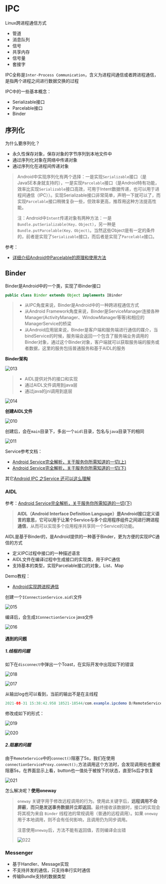# IPC

Linux跨进程通信方式

+ 管道
+ 消息队列
+ 信号
+ 共享内存
+ 信号量
+ 套接字



IPC全称是`Inter-Process Communication`，含义为进程间通信或者跨进程通信，是指两个进程之间进行数据交换的过程



IPC中的一些基本概念：

+ Serializable接口
+ Parcelable接口
+ Binder



## 序列化

为什么要序列化？

+ 永久性保存对象，保存对象的字节序列到本地文件中
+ 通过序列化对象在网络中传递对象
+ 通过序列化在进程间传递对象

> Android中实现序列化有两个选择：一是实现`Serializable`接口（是JavaSE本身就支持的），一是实现`Parcelable`接口（是Android特有功能，效率比实现`Serializable`接口高效，可用于Intent数据传递，也可以用于进程间通信（IPC））。实现Serializable接口非常简单，声明一下就可以了，而实现`Parcelable`接口稍微复杂一些，但效率更高，推荐用这种方法提高性能。
>
> 注：Android中`Intent`传递对象有两种方法：一是`Bundle.putSerializable(Key，Object)`，另一种是`Bundle.putParcelable(Key，Object)`。当然这些Object是有一定的条件的，前者是实现了`Serializable`接口，而后者是实现了`Parcelable`接口。

参考：

+ [详细介绍Android中Parcelable的原理和使用方法](https://www.jianshu.com/p/32a2ec8f35ae)



## Binder

Binder是Android中的一个类，实现了IBinder接口

```java
public class Binder extends Object implements IBinder
```

> + 从IPC角度来说，Binder是Android中的一种跨进程通信方式
> + 从Android Framework角度来说，Binder是ServiceManager连接各种Manager(ActivityManager、WindowManager等等)和相应的ManagerService的桥梁
> + 从Android应用层来说，Binder是客户端和服务端进行通信的媒介，当bindService的时候，服务端会返回一个包含了服务端业务调用的Binder对象，通过这个Binder对象，客户端就可以获取服务端的服务或者数据，这里的服务包括普通服务和基于AIDL的服务



**Binder架构**

![013](https://github.com/winfredzen/Android-Basic/blob/master/%E8%BF%9B%E9%98%B6/image/013.png)

> + AIDL提供对外的接口和实现
> + 通过AIDL文件调用到java层
> + 通过java的jni调用到底层

![014](https://github.com/winfredzen/Android-Basic/blob/master/%E8%BF%9B%E9%98%B6/image/014.png)



**创建AIDL文件**

![010](https://github.com/winfredzen/Android-Basic/blob/master/%E8%BF%9B%E9%98%B6/image/010.png)

创建后，会在`main`目录下，多出一个`aidl`目录，包名与`java`目录下的相同

![011](https://github.com/winfredzen/Android-Basic/blob/master/%E8%BF%9B%E9%98%B6/image/011.png)

Service参考文档：

+ [Android Service完全解析，关于服务你所需知道的一切(上)](https://blog.csdn.net/guolin_blog/article/details/11952435)
+ [Android Service完全解析，关于服务你所需知道的一切(下)](https://blog.csdn.net/guolin_blog/article/details/9797169)



其它[Android IPC 之Service 还可以这么理解](https://www.jianshu.com/p/f5e08b06bf7a)



### AIDL

参考：[Android Service完全解析，关于服务你所需知道的一切(下)](https://blog.csdn.net/guolin_blog/article/details/9797169)



> **AIDL（Android Interface Definition Language）**是Android接口定义语言的意思，它可以用于让某个Service与多个应用程序组件之间进行**跨进程通信**，从而可以实现多个应用程序共享同一个Service的功能。

AIDL是基于Binder的，是Android提供的一种基于Binder，更为方便的实现IPC通信的方式

+ 定义IPC过程中接口的一种描述语言
+ AIDL文件在编译过程中生成接口的实现类，用于IPC通信
+ 支持基本的类型，实现Parcelable接口的对象，List、Map



Demo教程：

+ [Android实现跨进程通信](https://www.imooc.com/learn/1195)



创建一个`IConnectionService.aidl`文件

![015](https://github.com/winfredzen/Android-Basic/blob/master/%E8%BF%9B%E9%98%B6/image/015.png)

编译后，会生成`IConnectionService` java文件

![016](https://github.com/winfredzen/Android-Basic/blob/master/%E8%BF%9B%E9%98%B6/image/016.png)



#### 遇到的问题

##### 1.线程的问题

如下在`disconnect`中弹出一个Toast，在实际开发中出现如下的错误

![018](https://github.com/winfredzen/Android-Basic/blob/master/%E8%BF%9B%E9%98%B6/image/018.png)

![017](https://github.com/winfredzen/Android-Basic/blob/master/%E8%BF%9B%E9%98%B6/image/017.png)

从输出log也可以看到，当前的输出不是在主线程

```java
2021-08-31 15:38:42.958 18521-18544/com.example.ipcdemo D/RemoteService: thread name = Binder:18521_3
```

修改成如下的形式：

![019](https://github.com/winfredzen/Android-Basic/blob/master/%E8%BF%9B%E9%98%B6/image/019.png)

![020](https://github.com/winfredzen/Android-Basic/blob/master/%E8%BF%9B%E9%98%B6/image/020.png)



##### 2.阻塞的问题

由于`RemoteService`中的`connect()`阻塞了5s，我们在使用`connectionServiceProxy.connect();`方法调用这个方法时，会发现调用处也要被阻塞5s，在界面显示上看，button也一值处于被按下的状态，直至5s后才恢复

![021](https://github.com/winfredzen/Android-Basic/blob/master/%E8%BF%9B%E9%98%B6/image/021.png)

怎么解决呢？**使用oneway**

> `oneway` 关键字用于修改远程调用的行为。使用此关键字后，**远程调用不会屏蔽**，**而只是发送事务数据并立即返回**。最终接收该数据时，接口的实现会将其视为来自 `Binder` 线程池的常规调用（普通的远程调用）。如果 `oneway` 用于本地调用，则不会有任何影响，且调用仍为同步调用。
>
> 注意使用`oneway`后，方法不能有返回值，否则编译会出错
>
> ![022](https://github.com/winfredzen/Android-Basic/blob/master/%E8%BF%9B%E9%98%B6/image/022.png)





### Messenger

+ 基于Handler、Message实现
+ 不支持并发的通信，只支持串行实时通信
+ 传输Bundle支持的数据类型



















